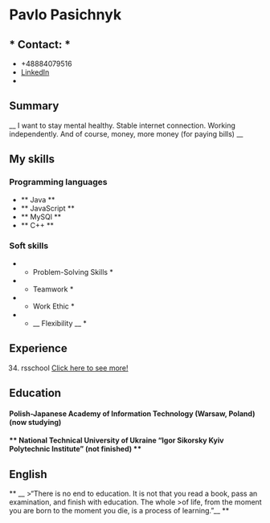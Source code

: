 # Pavlo Pasichnyk #
## * Contact: * ##
* +48884079516
* [LinkedIn](https://www.linkedin.com/in/pavlo-pasichnyk-040169185/)
* 
## Summary ##
__ I want to stay mental healthy. Stable internet connection. Working independently. And of course, money, more money (for paying bills) __
## My skills ## 
### Programming languages ###
* ** Java **
* ** JavaScript **
* ** MySQl ** 
* ** C++ **
### Soft skills ###
* * Problem-Solving Skills *
* * Teamwork * 
* * Work Ethic *
* * __ Flexibility __ *
## Experience ## 
34. rsschool 
[Click here to see more!](https://github.com/PavloPasichnyk)
## Education ## 
#### __Polish-Japanese Academy of Information Technology (Warsaw, Poland)__ (now studying) ####
#### ** National Technical University of Ukraine “Igor Sikorsky Kyiv Polytechnic Institute” (not finished) ** ####
## English ##
** __ >“There is no end to education. It is not that you read a book, pass an examination, and finish with education. The whole >of life, from the moment you are born to the moment you die, is a process of learning.”__ **


